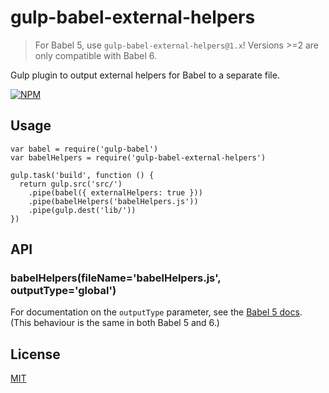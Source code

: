 # gulp-babel-external-helpers

> For Babel 5, use `gulp-babel-external-helpers@1.x`! Versions >=2 are only
> compatible with Babel 6.

Gulp plugin to output external helpers for Babel to a separate file.

[![NPM](https://nodei.co/npm/gulp-babel-external-helpers.png?compact=true)](https://nodei.co/npm/gulp-babel-external-helpers)

## Usage

```
var babel = require('gulp-babel')
var babelHelpers = require('gulp-babel-external-helpers')

gulp.task('build', function () {
  return gulp.src('src/')
    .pipe(babel({ externalHelpers: true }))
    .pipe(babelHelpers('babelHelpers.js'))
    .pipe(gulp.dest('lib/'))
})
```

## API

### babelHelpers(fileName='babelHelpers.js', outputType='global')

For documentation on the `outputType` parameter, see the [Babel 5 docs](https://developit.github.io/babel-legacy-docs/docs/advanced/external-helpers/#output-formats).
(This behaviour is the same in both Babel 5 and 6.)

## License

[MIT](./LICENSE)
